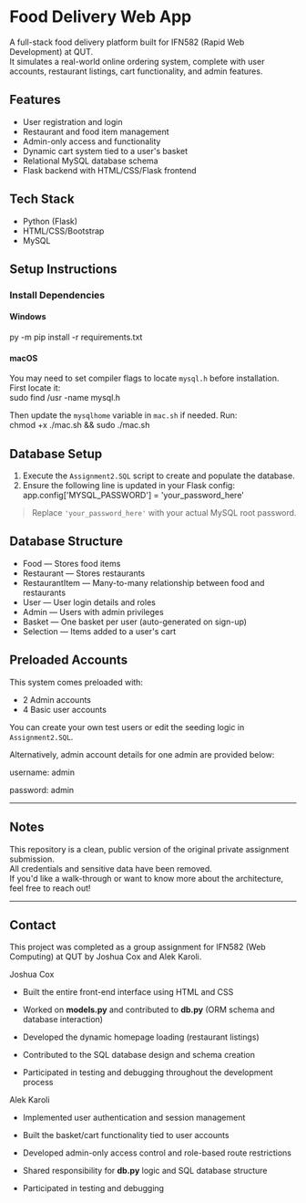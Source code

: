 # Food Delivery Web App

A full-stack food delivery platform built for IFN582 (Rapid Web Development) at QUT.  
It simulates a real-world online ordering system, complete with user accounts, restaurant listings, cart functionality, and admin features.


## Features

- User registration and login  
- Restaurant and food item management  
- Admin-only access and functionality  
- Dynamic cart system tied to a user's basket  
- Relational MySQL database schema  
- Flask backend with HTML/CSS/Flask frontend  


## Tech Stack

- Python (Flask)  
- HTML/CSS/Bootstrap 
- MySQL  

## Setup Instructions

### Install Dependencies

#### Windows  
py -m pip install -r requirements.txt

#### macOS  
You may need to set compiler flags to locate `mysql.h` before installation. First locate it:  
sudo find /usr -name mysql.h

Then update the `mysqlhome` variable in `mac.sh` if needed. Run:  
chmod +x ./mac.sh && sudo ./mac.sh


## Database Setup

1. Execute the `Assignment2.SQL` script to create and populate the database.  
2. Ensure the following line is updated in your Flask config:  
app.config['MYSQL_PASSWORD'] = 'your_password_here'

> Replace `'your_password_here'` with your actual MySQL root password.


## Database Structure

- Food — Stores food items  
- Restaurant — Stores restaurants  
- RestaurantItem — Many-to-many relationship between food and restaurants  
- User — User login details and roles  
- Admin — Users with admin privileges  
- Basket — One basket per user (auto-generated on sign-up)  
- Selection — Items added to a user's cart  


## Preloaded Accounts

This system comes preloaded with:  
- 2 Admin accounts  
- 4 Basic user accounts  

You can create your own test users or edit the seeding logic in `Assignment2.SQL`.

Alternatively, admin account details for one admin are provided below:

username: admin

password: admin

---

## Notes

This repository is a clean, public version of the original private assignment submission.  
All credentials and sensitive data have been removed.  
If you'd like a walk-through or want to know more about the architecture, feel free to reach out!

---

## Contact
This project was completed as a group assignment for IFN582 (Web Computing) at QUT by Joshua Cox and Alek Karoli.

Joshua Cox
- Built the entire front-end interface using HTML and CSS

- Worked on **models.py** and contributed to **db.py** (ORM schema and database interaction)

- Developed the dynamic homepage loading (restaurant listings)

- Contributed to the SQL database design and schema creation

- Participated in testing and debugging throughout the development process

Alek Karoli
- Implemented user authentication and session management

- Built the basket/cart functionality tied to user accounts

- Developed admin-only access control and role-based route restrictions

- Shared responsibility for **db.py** logic and SQL database structure

- Participated in testing and debugging

